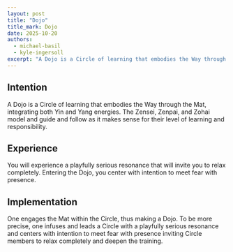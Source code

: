 ```yaml
---
layout: post
title: "Dojo"
title_mark: Dojo
date: 2025-10-20
authors:
  - michael-basil
  - kyle-ingersoll
excerpt: "A Dojo is a Circle of learning that embodies the Way through the Mat."
---
```


## Intention

A Dojo is a Circle of learning that embodies the Way through the Mat, integrating both Yin and Yang energies. The Zensei, Zenpai, and Zohai model and guide and follow as it makes sense for their level of learning and responsibility.

## Experience

You will experience a playfully serious resonance that will invite you to relax completely. Entering the Dojo, you center with intention to meet fear with presence.

## Implementation

One engages the Mat within the Circle, thus making a Dojo. To be more precise, one infuses and leads a Circle with a playfully serious resonance and centers with intention to meet fear with presence inviting Circle members to relax completely and deepen the training.
